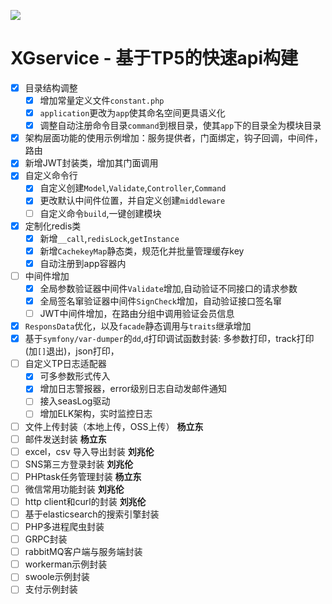 ![](https://box.kancloud.cn/5a0aaa69a5ff42657b5c4715f3d49221) 

XGservice - 基于TP5的快速api构建
=========================

- [x] 目录结构调整
    - [x] 增加常量定义文件`constant.php`
    - [x] `application`更改为`app`使其命名空间更具语义化
    - [x] 调整自动注册命令目录`command`到根目录，使其`app`下的目录全为模块目录
- [x] 架构层面功能的使用示例增加：服务提供者，门面绑定，钩子回调，中间件，路由
- [x] 新增JWT封装类，增加其门面调用
- [x] 自定义命令行
    - [x] 自定义创建`Model`,`Validate`,`Controller`,`Command`
    - [x] 更改默认中间件位置，并自定义创建`middleware`
    - [ ] 自定义命令`build`,一键创建模块
- [x] 定制化redis类
    - [x] 新增`__call`,`redisLock`,`getInstance`
    - [x] 新增`CachekeyMap`静态类，规范化并批量管理缓存key
    - [x] 自动注册到app容器内
- [ ] 中间件增加
    - [x] 全局参数验证器中间件`Validate`增加,自动验证不同接口的请求参数
    - [x] 全局签名窜验证器中间件`SignCheck`增加，自动验证接口签名窜
    - [ ] JWT中间件增加，在路由分组中调用验证会员信息
- [x] `ResponsData`优化，以及`facade`静态调用与`traits`继承增加
- [x] 基于`symfony/var-dumper`的`dd`,`d`打印调试函数封装: 多参数打印，track打印(加`[]`退出)，json打印，
- [ ] 自定义TP日志适配器
    - [x] 可多参数形式传入
    - [x] 增加日志警报器，error级别日志自动发邮件通知
    - [ ] 接入seasLog驱动
    - [ ] 增加ELK架构，实时监控日志
- [ ] 文件上传封装（本地上传，OSS上传） **杨立东**
- [ ] 邮件发送封装  **杨立东**
- [ ] excel，csv 导入导出封装  **刘兆伦**
- [ ] SNS第三方登录封装 **刘兆伦**
- [ ] PHPtask任务管理封装 **杨立东**
- [ ] 微信常用功能封装 **刘兆伦**
- [ ] http client和curl的封装 **刘兆伦**
- [ ] 基于elasticsearch的搜索引擎封装
- [ ] PHP多进程爬虫封装
- [ ] GRPC封装
- [ ] rabbitMQ客户端与服务端封装
- [ ] workerman示例封装
- [ ] swoole示例封装
- [ ] 支付示例封装